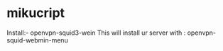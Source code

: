 # mikucript
Install:- openvpn-squid3-wein
This will install ur server with : openvpn-squid-webmin-menu
